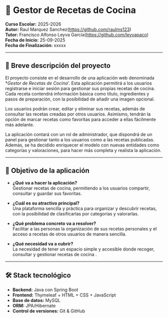 # 🍲 Gestor de Recetas de Cocina  

**Curso Escolar:** 2025-2026  
**Autor:** Raul Marquez Sanchez(https://github.com/raulms123)        
**Tutor:** Francisco Alfonso Leyva García(https://github.com/leyvapaco)  
**Fecha de Inicio:** 25-09-2025      
**Fecha de Finalización:** xxxxx  

---

## 📌 Breve descripción del proyecto  
El proyecto consiste en el desarrollo de una aplicación web denominada **Gestor de Recetas de Cocina*'. Esta aplicación permitirá a los usuarios registrarse e iniciar sesión para gestionar sus propias recetas de cocina. Cada receta contendrá información básica como título, ingredientes y pasos de preparación, con la posibilidad de añadir una imagen opcional.

Los usuarios podrán crear, editar y eliminar sus recetas, además de consultar las recetas creadas por otros usuarios. Asimismo, tendrán la opción de marcar recetas como favoritas para acceder a ellas fácilmente más adelante.

La aplicación contará con un rol de administrador, que dispondrá de un panel para gestionar tanto a los usuarios como a las recetas publicadas. Además, se ha decidido enriquecer el modelo con nuevas entidades como categorías y valoraciones, para hacer más completa y realista la aplicación.


---

## 🎯 Objetivo de la aplicación  
- **¿Qué va a hacer la aplicación?**  
  Gestionar recetas de cocina, permitiendo a los usuarios compartir, consultar y guardar sus favoritas.  

- **¿Cuál es su atractivo principal?**  
  Una plataforma sencilla y práctica para organizar y descubrir recetas, con la posibilidad de clasificarlas por categorías y valorarlas.  

- **¿Qué problema concreto va a resolver?**  
  Facilitar a las personas la organización de sus recetas personales y el acceso a recetas de otros usuarios de manera sencilla.  

- **¿Qué necesidad va a cubrir?**  
  La necesidad de tener un espacio simple y accesible donde recoger, consultar y gestionar recetas de cocina .  

---

## 🛠️ Stack tecnológico  
- **Backend:** Java con Spring Boot  
- **Frontend:** Thymeleaf + HTML + CSS + JavaScript  
- **Base de datos:** MySQL  
- **ORM:** JPA/Hibernate  
- **Control de versiones:** Git & GitHub  
